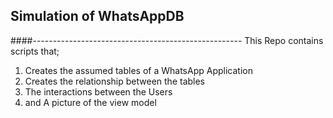 ## Simulation of WhatsAppDB
####----------------------------------------------------
This Repo contains scripts that;
1. Creates the assumed tables of a WhatsApp Application
2. Creates the relationship between the tables
3. The interactions between the Users
4. and A picture of the view model 
